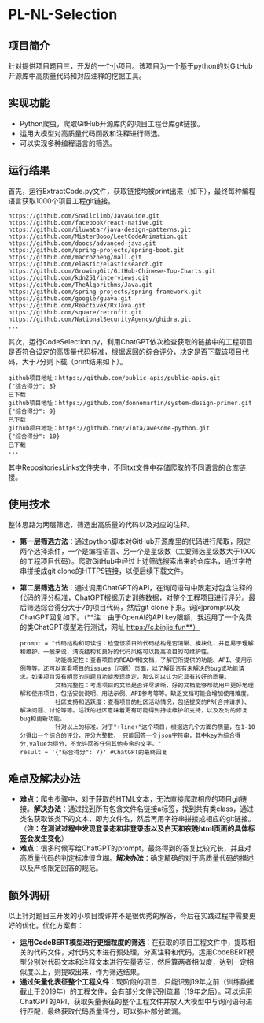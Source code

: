 # PL-NL-Selection

## 项目简介
针对提供项目题目三，开发的一个小项目。该项目为一个基于python的对GitHub开源库中高质量代码和对应注释的挖掘工具。

## 实现功能
* Python爬虫，爬取GitHub开源库内的项目工程仓库git链接。
* 运用大模型对高质量代码函数和注释进行筛选。
* 可以实现多种编程语言的筛选。

## 运行结果
首先，运行ExtractCode.py文件，获取链接均被print出来（如下），最终每种编程语言获取1000个项目工程git链接。
  ```
  https://github.com/Snailclimb/JavaGuide.git
  https://github.com/facebook/react-native.git
  https://github.com/iluwatar/java-design-patterns.git
  https://github.com/MisterBooo/LeetCodeAnimation.git
  https://github.com/doocs/advanced-java.git
  https://github.com/spring-projects/spring-boot.git
  https://github.com/macrozheng/mall.git
  https://github.com/elastic/elasticsearch.git
  https://github.com/GrowingGit/GitHub-Chinese-Top-Charts.git
  https://github.com/kdn251/interviews.git
  https://github.com/TheAlgorithms/Java.git
  https://github.com/spring-projects/spring-framework.git
  https://github.com/google/guava.git
  https://github.com/ReactiveX/RxJava.git
  https://github.com/square/retrofit.git
  https://github.com/NationalSecurityAgency/ghidra.git
  ...
  ```
其次，运行CodeSelection.py，利用ChatGPT依次检查获取的链接中的工程项目是否符合设定的高质量代码标准，根据返回的综合评分，决定是否下载该项目代码，大于7分则下载（print结果如下）。
  ```
  github项目地址：https://github.com/public-apis/public-apis.git
  {"综合得分": 8}
  已下载
  github项目地址：https://github.com/donnemartin/system-design-primer.git
  {"综合得分": 9}
  已下载
  github项目地址：https://github.com/vinta/awesome-python.git
  {"综合得分": 10}
  已下载
  ...
  ```
其中RepositoriesLinks文件夹中，不同txt文件中存储爬取的不同语言的仓库链接。

## 使用技术
整体思路为两层筛选，筛选出高质量的代码以及对应的注释。
* **第一层筛选方法**：通过python脚本对GitHub开源库里的代码进行爬取，限定两个选择条件，一个是编程语言、另一个是星级数（主要筛选星级数大于1000的工程项目代码）。爬取GitHub中经过上述筛选搜索出来的仓库名，通过字符串拼接成git clone的HTTPS链接，以便后续下载文件。

* **第二层筛选方法**：通过调用ChatGPT的API，在询问语句中限定对包含注释的代码的评分标准，ChatGPT根据历史训练数据，对整个工程项目进行评分。最后筛选综合得分大于7的项目代码，然后git clone下来。询问prompt以及ChatGPT回复如下。（**注：由于OpenAI的API key限额，我运用了一个免费的类ChatGPT模型进行测试，网址 https://c.binjie.fun**）
  ```
  prompt = "代码结构和可读性：检查该项目的代码结构是否清晰、模块化，并且易于理解和维护。一般来说，清洗结构和良好的代码风格可以提高项目的可维护性。
            功能稳定性：查看项目的READM和文档，了解它所提供的功能、API、使用示例等等。还可以查看项目的issues（问题）页面，以了解是否有未解决的bug或功能请求。如果项目没有明显的问题且功能表现稳定，那么可以认为它具有较好的质量。
            文档完整性：考虑项目的文档是否详尽清晰，好的文档能够帮助用户更好地理解和使用项目，包括安装说明、用法示例、API参考等等。缺乏文档可能会增加使用难度。
            社区支持和活跃度：查看项目的社区活动情况，包括提交的PR(合并请求)、解决问题、讨论等等。活跃的社区意味着更有可能得到持续维护和支持，以及及时的修复bug和更新功能。
            针对以上的标准。对于"+line+"这个项目，根据这几个方面的质量，在1-10分得出一个综合的评分，评分为整数， 只能回答一个json字符串，其中key为综合得分,value为得分，不允许回答任何其他多余的文字。"
  result = '{"综合得分": 7}' #ChatGPT的最终回复
  ```

## 难点及解决办法
* **难点**：爬虫步骤中，对于获取的HTML文本，无法直接爬取相应的项目git链接。**解决办法**：通过找到所有包含文件名链接a标签，找到共有类class，通过类名获取该类下的文本，即为文件名，然后再用字符串拼接成相应的git链接。（**注：在测试过程中发现登录态和非登录态以及白天和夜晚html页面的具体标签会发生变化**）
* **难点**：很多时候写给ChatGPT的prompt，最终得到的答复比较冗长，并且对高质量代码的判定标准很含糊。**解决办法**：确定精确的对于高质量代码的描述以及严格限定回答的规范。

## 额外调研
以上针对题目三开发的小项目或许并不是很优秀的解答，今后在实践过程中需要更好的优化。优化方案有：
* **运用CodeBERT模型进行更细粒度的筛选**：在获取的项目工程文件中，提取相关的代码文件，对代码文本进行预处理，分离注释和代码，运用CodeBERT模型分别对代码文本和注释文本进行矢量表征，然后算两者相似度，达到一定相似度以上，则提取出来，作为筛选结果。
* **通过矢量化表征整个工程文件**：现阶段的项目，只能识别19年之前（训练数据截止于2019年）的工程文件，会有部分文件识别疏漏（19年之后）。可以运用ChatGPT的API，获取矢量表征的整个工程文件并放入大模型中与询问语句进行匹配，最终获取代码质量评分，可以弥补部分疏漏。